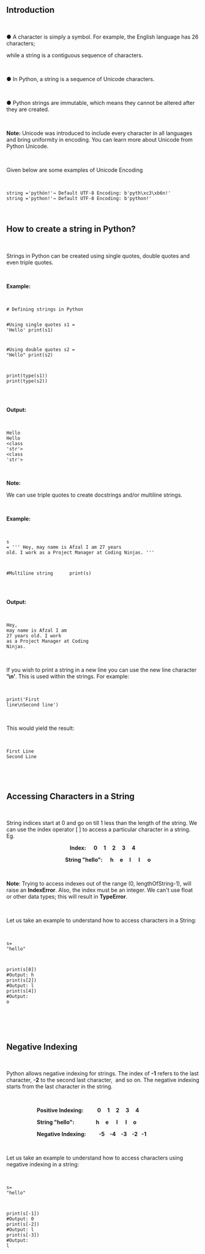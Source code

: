 <div _ngcontent-serverapp-c232="" class="note-body"><div _ngcontent-serverapp-c232="" class="body-text"><h2><strong>Introduction</strong></h2><p>&nbsp;</p><p>● A character is simply a symbol. For example, the English language has 26 characters;</p><p>while a string is a contiguous sequence of characters.</p><p>&nbsp;</p><p>● In Python, a string is a sequence of Unicode characters.</p><p>&nbsp;</p><p>● Python strings are immutable, which means they cannot be altered after they are created.</p><p>&nbsp;</p><p><strong>Note:</strong> Unicode was introduced to include every character in all languages and bring uniformity in encoding. You can learn more about Unicode from Python Unicode.</p><p>&nbsp;</p><p>Given below are some examples of Unicode Encoding</p><p>&nbsp;</p><pre><code class="language-python hljs">string =<span class="hljs-string">'pythön!'</span>→ Default UTF<span class="hljs-number">-8</span> Encoding: <span class="hljs-string">b'pyth\xc3\xb6n!'</span>
string =<span class="hljs-string">'python!'</span>→ Default UTF<span class="hljs-number">-8</span> Encoding: <span class="hljs-string">b'python!'</span></code></pre><p>&nbsp;</p><h2><strong>How to create a string in Python?</strong></h2><p>&nbsp;</p><p>Strings in Python can be created using single quotes, double quotes and even triple quotes.</p><p>&nbsp;</p><p><strong>Example:</strong></p><p>&nbsp;</p><pre><code class="language-python hljs"><span class="hljs-comment"># Defining strings in Python</span>

<span class="hljs-comment">#Using single quotes</span>
s1 = <span class="hljs-string">'Hello'</span>
print(s1)

<span class="hljs-comment">#Using double quotes</span>
s2 = <span class="hljs-string">"Hello"</span>
print(s2)

print(type(s1))
print(type(s2))</code></pre><p>&nbsp;</p><p><strong>Output:</strong></p><p>&nbsp;</p><pre><code class="language-python hljs">Hello
Hello
&lt;<span class="hljs-class"><span class="hljs-keyword">class</span> '<span class="hljs-title">str</span>'&gt;
&lt;<span class="hljs-title">class</span> '<span class="hljs-title">str</span>'&gt;</span></code></pre><p>&nbsp;</p><p><strong>Note:</strong></p><p>We can use triple quotes to create docstrings and/or multiline strings.</p><p>&nbsp;</p><p><strong>Example:</strong></p><p>&nbsp;</p><pre><code class="language-python hljs">s = <span class="hljs-string">'''
Hey, may name is Afzal
I am 27 years old.
I work as a Project Manager at Coding Ninjas.
'''</span>


<span class="hljs-comment">#Multiline string&nbsp;&nbsp;&nbsp;&nbsp;&nbsp;</span>
print(s)
</code></pre><p>&nbsp;</p><p><strong>Output:</strong></p><p>&nbsp;</p><pre><code class="language-python hljs">Hey, may name <span class="hljs-keyword">is</span> Afzal
I am <span class="hljs-number">27</span> years old.
I work <span class="hljs-keyword">as</span> a Project Manager at Coding Ninjas.</code></pre><p>&nbsp;</p><p>If you wish to print a string in a new line you can use the new line character <strong>'\n'</strong>. This is used within the strings. For example:</p><p>&nbsp;</p><pre><code class="language-python hljs">print(<span class="hljs-string">'First line\nSecond line'</span>)</code></pre><p>&nbsp;</p><p>This would yield the result:</p><p>&nbsp;</p><pre><code class="language-python hljs">First Line
Second Line</code></pre><h2>&nbsp;</h2><h2><strong>Accessing Characters in a String</strong></h2><p>&nbsp;</p><p>String indices start at 0 and go on till 1 less than the length of the string. We can use the index operator [ ] to access a particular character in a string. Eg.</p><p><strong>&nbsp; &nbsp; &nbsp; &nbsp; &nbsp; &nbsp; &nbsp; &nbsp; &nbsp; &nbsp; &nbsp; &nbsp; &nbsp; &nbsp; &nbsp; &nbsp; &nbsp; &nbsp; &nbsp; &nbsp; &nbsp; &nbsp; &nbsp; &nbsp; &nbsp; Index: &nbsp; &nbsp; &nbsp;0&nbsp; &nbsp; &nbsp;1&nbsp; &nbsp; &nbsp;2&nbsp; &nbsp; &nbsp;3 &nbsp; &nbsp; 4</strong></p><p>&nbsp;&nbsp;&nbsp;&nbsp;&nbsp;&nbsp;&nbsp;&nbsp;&nbsp;&nbsp;&nbsp;&nbsp;&nbsp;&nbsp;&nbsp;&nbsp;&nbsp;&nbsp;&nbsp;&nbsp;&nbsp;&nbsp;&nbsp;&nbsp;&nbsp;&nbsp;&nbsp;&nbsp;&nbsp;&nbsp;&nbsp;&nbsp;&nbsp;&nbsp;&nbsp;&nbsp;&nbsp;&nbsp; <strong>String "hello": &nbsp; &nbsp; &nbsp;h &nbsp; &nbsp; e &nbsp; &nbsp; l &nbsp; &nbsp; &nbsp;l &nbsp; &nbsp; &nbsp;o</strong></p><p>&nbsp;</p><p><strong>Note</strong>: Trying to access indexes out of the range (0, lengthOfString-1), will raise an <strong>IndexError</strong>. Also, the index must be an integer. We can't use float or other data types; this will result in <strong>TypeError</strong>.</p><p>&nbsp;</p><p>Let us take an example to understand how to access characters in a String:</p><p>&nbsp;</p><pre><code class="language-python hljs">s= <span class="hljs-string">"hello"</span>

print(s[<span class="hljs-number">0</span>]) <span class="hljs-comment">#Output: h</span>
print(s[<span class="hljs-number">2</span>]) <span class="hljs-comment">#Output: l</span>
print(s[<span class="hljs-number">4</span>]) <span class="hljs-comment">#Output: o</span></code></pre><h2>&nbsp;</h2><h2><strong>Negative Indexing</strong></h2><p>&nbsp;</p><p>Python allows negative indexing for strings. The index of <strong>-1</strong> refers to the last character, <strong>-2</strong> to the second last character,&nbsp; and so on. The negative indexing starts from the last character in the string.</p><p>&nbsp;</p><p><strong>&nbsp;&nbsp;&nbsp;&nbsp;&nbsp;&nbsp;&nbsp;&nbsp;&nbsp;&nbsp;&nbsp;&nbsp;&nbsp;&nbsp;&nbsp;&nbsp;&nbsp;&nbsp;&nbsp;&nbsp;&nbsp;&nbsp;&nbsp;&nbsp;Positive Indexing:&nbsp; &nbsp; &nbsp; &nbsp; &nbsp; &nbsp;0&nbsp; &nbsp; &nbsp;1&nbsp; &nbsp; &nbsp;2&nbsp; &nbsp; &nbsp;3 &nbsp; &nbsp; 4</strong></p><p><strong>&nbsp;&nbsp;&nbsp;&nbsp;&nbsp;&nbsp;&nbsp;&nbsp;&nbsp;&nbsp;&nbsp;&nbsp;&nbsp;&nbsp;&nbsp;&nbsp;&nbsp;&nbsp;&nbsp;&nbsp;&nbsp;&nbsp;&nbsp;&nbsp;String "hello": &nbsp; &nbsp; &nbsp; &nbsp; &nbsp; &nbsp; &nbsp; &nbsp; h &nbsp; &nbsp; e &nbsp; &nbsp; &nbsp;l &nbsp; &nbsp; &nbsp;l &nbsp; &nbsp; o</strong>&nbsp;&nbsp;&nbsp;&nbsp;&nbsp;&nbsp;&nbsp;&nbsp;&nbsp;&nbsp;&nbsp;&nbsp;&nbsp;&nbsp;&nbsp;&nbsp;&nbsp;&nbsp;&nbsp;&nbsp;&nbsp;&nbsp;&nbsp;&nbsp;&nbsp;&nbsp;</p><p><strong>&nbsp;&nbsp;&nbsp;&nbsp;&nbsp;&nbsp;&nbsp;&nbsp;&nbsp;&nbsp;&nbsp;&nbsp;&nbsp;&nbsp;&nbsp;&nbsp;&nbsp;&nbsp;&nbsp;&nbsp;&nbsp;&nbsp;&nbsp;&nbsp;Negative Indexing:</strong>&nbsp; &nbsp; &nbsp;&nbsp;<strong> &nbsp; -5&nbsp; &nbsp; -4&nbsp; &nbsp; -3&nbsp; &nbsp; -2 &nbsp; -1</strong></p><p>&nbsp;</p><p>Let us take an example to understand how to access characters using negative indexing in a string:</p><p>&nbsp;</p><pre><code class="language-python hljs">s= <span class="hljs-string">"hello"</span>

print(s[<span class="hljs-number">-1</span>]) <span class="hljs-comment">#Output: 0</span>
print(s[<span class="hljs-number">-2</span>]) <span class="hljs-comment">#Output: l</span>
print(s[<span class="hljs-number">-3</span>]) <span class="hljs-comment">#Output: l</span></code></pre></div></div>